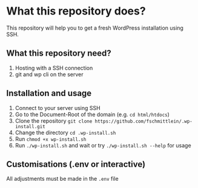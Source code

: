# What this repository does?
This repository will help you to get a fresh WordPress installation using SSH.

## What this repository need?
1. Hosting with a SSH connection
2. git and wp cli on the server

## Installation and usage
1. Connect to your server using SSH
2. Go to the Document-Root of the domain (e.g. `cd html/htdocs`)
3. Clone the repository `git clone https://github.com/fschmittlein/.wp-install.git`
4. Change the directory `cd .wp-install.sh`
5. Run `chmod +x wp-install.sh`
6. Run `./wp-install.sh` and wait or try `./wp-install.sh --help` for usage

## Customisations (.env or interactive)
All adjustments must be made in the `.env` file
